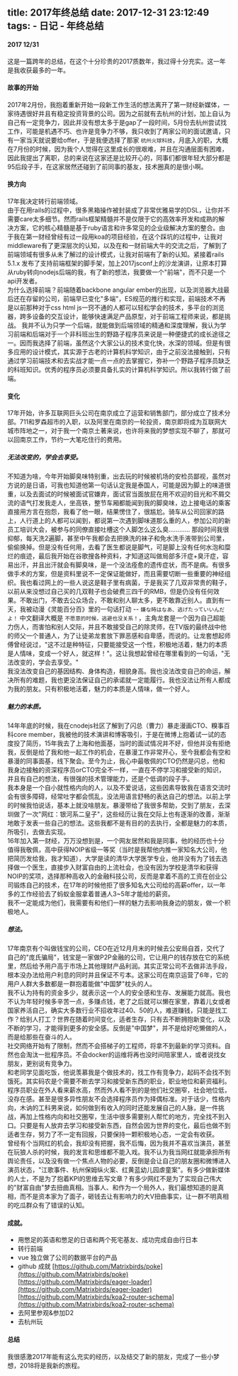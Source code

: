 title: 2017年终总结
date: 2017-12-31 23:12:49
tags:
    - 日记
    - 年终总结
---


#### 2017 12/31  
  这是一篇跨年的总结，在这个十分珍贵的2017质数年，我过得十分充实。这一年是我收获最多的一年。  

#### 故事的开始    
  2017年2月份，我抱着重新开始一段新工作生活的想法离开了第一财经新媒体，一家待遇很好并且有稳定投资背景的公司。因为之前就有去杭州的计划，加上自认为自己有一定竞争力，因此并没有想太多于是gap了一段时间，5月份去杭州尝试找工作，可能是机遇不巧、也许是竞争力不够，我只收到了两家公司的面试邀请，只有一家当天就说要给offer，于是我便选择了那家 `杭州火球科技`，月底入的职，大概在7月份的时候，因为我个人觉得在这里成长的很艰难，并且在沟通层面有困难，因此我提出了离职，总的来说在这家还是比较开心的，同事们都很年轻大部分都是95后段子手，在这家居然还碰到了前同事的基友，技术圈真的是很小啊。

#### 换方向  
  17年我决定转行前端领域。  
  由于在用rails的过程中，很多黑箱操作被封装成了非常优雅易学的DSL，让你并不需要care太多细节。然而rails框架精髓并不是仅限于它的高效率开发和成熟的解决方案，它的核心精髓是基于ruby语言和许多常见的企业级解决方案的整合。由于我在第一财经曾经有过一段用koa的项目经验，在这个踩坑的过程中，让我对middleware有了更深层次的认知，以及在和一财前端大牛的交流之后，了解到了前端领域有很多从未了解过的设计模式，让我对前端有了新的认知。紧接着rails 5.1.x 发布了支持前端框架的脚手架，加上2017jsconf上的沙龙演讲，让原本打算从ruby转向nodejs后端的我，有了新的想法，我要做一个"前端"，而不只是一个api开发者。  
  为什么选择前端？前端随着backbone angular ember的出现，以及浏览器大战最后还在存留的公司，前端早已变化"多端"，ES规范的推行和实现，前端技术不再是以前那种对于css html js一窍不通的人都可以轻松学会的技术，多平台的浏览器，跨多设备的交互设计，能够快速满足产品原型，对于前端工程师来说，都是挑战。
  我并不认为只学一个后端，就能做到后端领域的精通和深度理解，我认为学习前端和后端对于一个非科班出生的野路子程序员来说是一种便捷式的成长途径之一。因而我选择了前端，虽然这个大家公认的技术变化快，水深的领域。但是有很多应用的设计模式，其实源于古老的计算机科学知识，由于之前没法接触到，只有通过学习前端技术和去实战才能一点一点的去掌握它，弥补一个野路子程序员缺乏的科班知识。优秀的程序员必须要具备扎实的计算机科学知识。所以我转行做了前端。

#### 变化  
  17年开始，许多互联网巨头公司在南京成立了运营和销售部门，部分成立了技术分部。711和罗森超市的入职，以及阿里在南京的一轮投资，南京即将成为互联网大城市阵地之一，对于我一个南京土著来说，也许将来我的梦想实现不聊了，那就可以回南京工作，节约一大笔吃住行的费用。  
  

##### 无法改变的，学会去享受。    
  不知道为啥，今年开始脚臭味特别重，出去玩的时候被机场的安检员鄙视，虽然对方说的是日语，可我也知道他第一句话认定我是泰国人，可能是因为脚上的味道很重，以及去面试的时候被面试官嫌弃，面试官当面放屁在用不欢迎的目光和不屑交流的语气打发我走人，坐高铁，整节车厢都能闻到我的脚臭味，边上接电话的乘客直接用方言在抱怨，我看了他一眼，结果愣住了，很尴尬。骑车从公司回家的路上，人行道上的人都可以闻到，都说第一次遇到脚味道那么重的人，参加公司的新员工培训大会，被参与的同僚直接吐槽这个人脚怎么这么臭…………
  那段时间我很抑郁，每天洗2遍脚，甚至中午我都会去把换洗的袜子和免水洗手液带到公司里，偷偷换掉。但是没有任何用，去看了医生都说是脚气，可是脚上没有任何水泡和糜烂的痕迹，最后我开始在谷歌搜各种资料，才知道这叫做局部多汗症+臭汗症，容易出汗，并且出汗就会有脚臭味，是一个没法痊愈的遗传症状，而不是病。有很多做手术的方案，但是资料里说不一定保证能做好，而且需要切断一些重要的神经组织。我也看过网上的一些人说这是鞋子里有病菌，于是我买了几双非常贵的鞋子，以前从来没想过自己买的几双鞋子也会破费三四千的RMB，但是仍没有任何效果。不敢出门，不敢去公众场合，不敢和别人聊太多，更不敢靠近别人。直到有一天，我被动漫《灵能百分百》里的一句话打动 -- `嫌な時はなあ、逃げたっていいんだよ！` 中文翻译大概是 `不愿意的时候，逃避也没关系！`，主角龙套是一个因为自己超能力伤人，而害怕和别人交际，并且不敢接受自己的除灵师，在TV版的最终战中他的师父一个普通人，为了让徒弟龙套放下罪恶感和自卑感，而说的。让龙套想起师傅曾经说过，"这不过是种特征，只要能接受这一个性，积极地活着，魅力的本质是人情味，变成一个好人，就这样！"。这让我想起曾经在哪里看到的一句话，"无法改变的，学会去享受。"  
  我没法改变自己的基因结构、身体构造，相貌身高。我也没法改变自己的命运，解决所有的难题，我也更没法保证自己的承诺就一定能履行。我也没法让所有人都成为我的朋友。只有积极地活着，魅力的本质是人情味，做一个好人。  

##### 魅力的本质。  
  14年年底的时候，我在cnodejs社区了解到了闪总（曹力）暴走漫画CTO、糗事百科core member，我被他的技术演讲和博客吸引，于是在微博上抱着试一试的态度投了简历，15年我去了上海和他面基，当时的面试情况并不好，但他并没有拒绝我，反倒是给了我和他一起工作的机会，在暴漫工作非常开心，至今我都会有空和暴漫的同事面基，线下聚会。至今为止，我心中最敬佩的CTO仍然是闪总，他和我身边接触的资深程序员orCTO完全不一样，一直在不停学习和接受新的知识，并且有自己的想法，有很强的技术管理能力，还是个低调的段子手。  
  我本身是一个自小就性格内向的人，以及不爱说话，这些因素导致我在语言交流时会有很多障碍，经常吐字都会慌乱，没法用语言舒畅的表达自己的想法。以前上学的时候我怕说话，基本上就没啥朋友。暴漫带给了我很多帮助，交到了朋友，去深圳做了一次"网红：银河系二皇子"，这些经历让我在交际上也有逐渐的改善，渐渐地敢于发表一些自己的想法。这些我都不是有目的的去执行，全都是魅力的本质，所吸引，去做去实现。  
  16年加入第一财经，万万没想到是，一个网友居然和我是同事，他的经历也十分值得我敬佩，高中获得NOIP省级一等奖（当时是我帮他内推一家知名大公司，他把简历发给我，我才知道），大学是读的清华大学医学专业，他并没有为了钱去选择做一个医生，直接步入财富自由的上流社会，也没有因为学校是清华和获得NOIP的奖项，选择那种高收入的金融科技公司，反而是拿着不高的工资在创业公司锻炼自己的技术，在17年的时候他拒了很多知名大公司给的高薪offer，以一年多的工作经验去了蚂蚁金服拿着普通人3~5年才能给的薪资。  
  我不一定能成为他们，我需要有和他们一样的魅力去影响我身边的朋友，做一个积极地人。  

##### 想法。  
  17年南京有个叫做钱宝的公司，CEO在近12月月末的时候去公安局自首，交代了自己的"庞氏骗局"，钱宝是一家做P2P金融的公司，它让用户的钱存放在它的系统里，然后给予用户高于市场上其他理财产品利润。其实正常公司不去做非法手段，根本没办法给用户利息的同时并且保证不亏本。这家公司在南京运营了6年，它的用户人群大多数都是一群抱着能做"中国梦"枕头的人。  
  我不认为持有的资金多少，就表示这一个人的安全感和生存、发展能力就高。我也不认为年轻时候多辛苦一点，多赚点钱，老了之后就可以懒在家里，靠着儿女或者国家养活自己，确实大多数行业不招收年过40、50的人，难道赚钱，只能是找工作？给别人打工？世界在随着时间变化，适者生存，只有去不断拥抱新变化，以及不断的学习，才能得到更多的安全感。反倒是"中国梦"，并不是给好吃懒做的人，而是给那些在奋斗的人。  
  社交网络开始有了限制，然而不会搭梯子的工程师，将拿不到最新的学习资料。自然也会淘汰一批程序员。不会docker的运维将再也没时间陪家里人，或者说找女朋友，更别说有竞争力。  
  和老同学见面吃饭，他说羡慕我是个做技术的，找工作有竞争力，起码不会找不到饿死。其实码农是个需要不断去学习和接受新东西的职业，职业地位和薪资福利。程序员职业在外人看来薪水高，然而外人看不到的是他们社交圈窄，社会地位低，没存在感。甚至是很多异性朋友不会选择程序员作为择偶标准。对于话少，性格内向，木讷的工科男来说，如何做到有收入的同时还能发展自己的人脉，是一件挑战，再加上性格内向和社交圈窄，生活中很多需要别人帮忙的地方，完全找不到入口。只要是有人放弃去学习和接受新东西，自然会因为世界的变化，最后也做不到适者生存，努力了不一定有回报，只要保持一颗积极地心态，一定会有收获。  
  曾经有个当网红的机会，我却没有把握，我不后悔，因为我并不喜欢当演员，甚至在玩狼人杀的时候，我的发言和思维都不能入戏。我不认为我当网红就能承担所有舆论责任，以及没有做一个焦点人物的必要，反倒是会让自己的朋友圈和微博进入演员状态，"江歌事件、杭州保姆纵火案、红黄蓝幼儿园虐童案"。有多少做新媒体的人士，不是为了抱着KPI的思维去写文章？有多少网红不是为了实现自己伟大的"财富自由"梦去扭曲真相。当事人、和作为一个局外人，我们最想知道的是真相，而不是资本家为了面子，砸钱去让有影响力的大V扭曲事实，让一群不明真相的吃瓜群众有了错误的认知。  

#### 成就。  
  * 用憋足的英语和憋足的日语和两个死宅基友、成功完成自由行日本  
  * 转行前端  
  * vue 独立做了公司的数据平台的产品  
  * github 成就
  [https://github.com/Matrixbirds/poke](https://github.com/Matrixbirds/poke)  
  [https://github.com/Matrixbirds/eager-loader](https://github.com/Matrixbirds/eager-loader)  
  [https://github.com/Matrixbirds/koa2-router-schema](https://github.com/Matrixbirds/koa2-router-schema)  
  * 去阿里参观&参加D2  
  * 去杭州玩  


#### 总结  
  我很感激2017年能有这么充实的经历，以及结交了新的朋友，完成了一些小梦想，2018将是我新的旅程。
